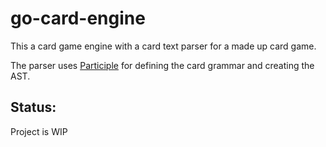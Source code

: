 # go-card-engine
This a card game engine with a card text parser for a made up card game.


The parser uses [Participle](https://github.com/alecthomas/participle) for defining the card grammar and creating the AST.

## Status:
Project is WIP
